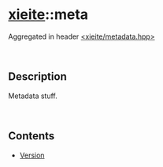 # [xieite](./xieite.md)\:\:meta
Aggregated in header [<xieite/metadata.hpp>](../include/xieite/metadata.hpp)

&nbsp;

## Description
Metadata stuff.

&nbsp;

## Contents
- [Version](./metadata/Version.md)
